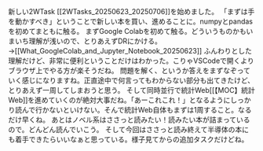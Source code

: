 新しい2WTask [[2WTasks_20250623_20250706]]を始めました。
「まずは手を動かすべき」ということで新しい本を買い、進めることに。numpyとpandasを初めてまともに触る。
まずGoogle Colabを初めて触る。どういうものかもいまいち理解が浅いので、とりあえずDRにかける。→[[What_GoogleColab_and_Jupyter_Notebook_20250623]] ふんわりとした理解だけど、非常に便利ということだけはわかった。こりゃVSCodeで開くよりブラウザ上でやる方が楽そうだね。
問題を解く、というか答えをまずなぞっていく感じになりますね。正直途中で何言ってもわからない部分も出てきたけど、とりあえず一周してしまおうと思う。
そして同時並行で統計Web[[【MOC】統計Web]]を進めていくのが絶対大事だね。「あーこれこれ！」となるようにしっかり読んで行かないといけない。そんで統計Web自体もまずは1周すること。なるだけ早くね。
あとはノベル系はささっと読みたい！読みたい本が詰まっているので。どんどん読んでいこう。
そして今回はささっと読み終えて半導体の本にも着手できたらいいなぁと思っている。様子見てからの追加タスクだけどね。